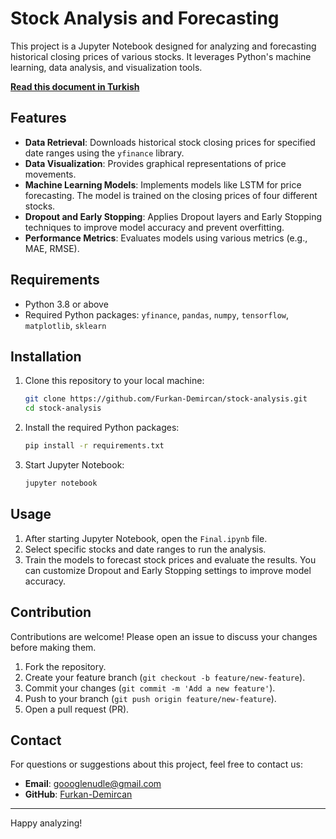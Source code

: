 # Stock Analysis and Forecasting

This project is a Jupyter Notebook designed for analyzing and forecasting historical closing prices of various stocks. It leverages Python's machine learning, data analysis, and visualization tools.

[**Read this document in Turkish**](./README.md)

## Features

- **Data Retrieval**: Downloads historical stock closing prices for specified date ranges using the `yfinance` library.
- **Data Visualization**: Provides graphical representations of price movements.
- **Machine Learning Models**: Implements models like LSTM for price forecasting. The model is trained on the closing prices of four different stocks.
- **Dropout and Early Stopping**: Applies Dropout layers and Early Stopping techniques to improve model accuracy and prevent overfitting.
- **Performance Metrics**: Evaluates models using various metrics (e.g., MAE, RMSE).

## Requirements

- Python 3.8 or above
- Required Python packages: `yfinance`, `pandas`, `numpy`, `tensorflow`, `matplotlib`, `sklearn`

## Installation

1. Clone this repository to your local machine:
    ```bash
    git clone https://github.com/Furkan-Demircan/stock-analysis.git
    cd stock-analysis
    ```

2. Install the required Python packages:
    ```bash
    pip install -r requirements.txt
    ```

3. Start Jupyter Notebook:
    ```bash
    jupyter notebook
    ```

## Usage

1. After starting Jupyter Notebook, open the `Final.ipynb` file.
2. Select specific stocks and date ranges to run the analysis.
3. Train the models to forecast stock prices and evaluate the results. You can customize Dropout and Early Stopping settings to improve model accuracy.

## Contribution

Contributions are welcome! Please open an issue to discuss your changes before making them.

1. Fork the repository.
2. Create your feature branch (`git checkout -b feature/new-feature`).
3. Commit your changes (`git commit -m 'Add a new feature'`).
4. Push to your branch (`git push origin feature/new-feature`).
5. Open a pull request (PR).

## Contact

For questions or suggestions about this project, feel free to contact us:

- **Email**: goooglenudle@gmail.com
- **GitHub**: [Furkan-Demircan](https://github.com/Furkan-Demircan)

---

Happy analyzing!
